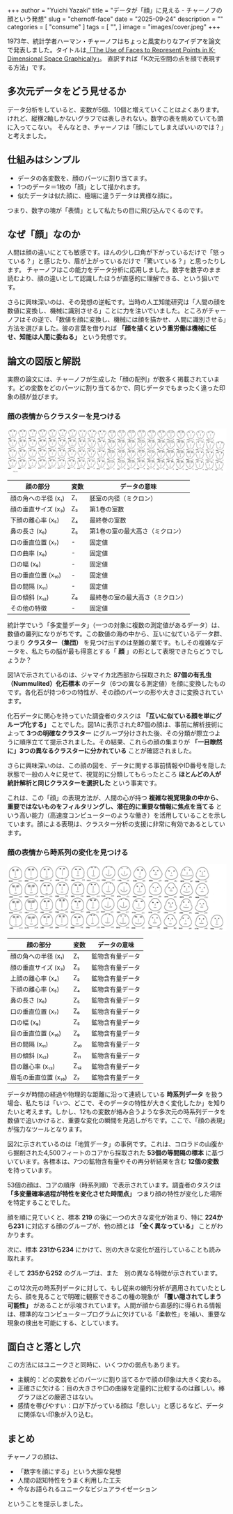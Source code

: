 +++
author = "Yuichi Yazaki"
title = "データが「顔」に見える - チャーノフの顔という発想"
slug = "chernoff-face"
date = "2025-09-24"
description = ""
categories = [
    "consume"
]
tags = [
    "",
]
image = "images/cover.jpeg"
+++

1973年、統計学者ハーマン・チャーノフはちょっと風変わりなアイデアを論文で発表しました。タイトルは[「The Use of Faces to Represent Points in K-Dimensional Space Graphically」](http://wexler.free.fr/library/files/chernoff%20%281973%29%20the%20use%20of%20faces%20to%20represent%20points%20in%20k-dimensional%20space%20graphically.pdf)。
直訳すれば「K次元空間の点を顔で表現する方法」です。

<!--more-->


## 多次元データをどう見せるか

データ分析をしていると、変数が5個、10個と増えていくことはよくあります。けれど、縦横2軸しかないグラフでは表しきれない。数字の表を眺めていても頭に入ってこない。
そんなとき、チャーノフは「顔にしてしまえばいいのでは？」と考えました。



## 仕組みはシンプル
- データの各変数を、顔のパーツに割り当てます。
- 1つのデータ＝1枚の「顔」として描かれます。
- 似たデータは似た顔に、極端に違うデータは異様な顔に。

つまり、数字の塊が「表情」として私たちの目に飛び込んでくるのです。



## なぜ「顔」なのか

人間は顔の違いにとても敏感です。ほんの少し口角が下がっているだけで「怒っている？」と感じたり、眉が上がっているだけで「驚いている？」と思ったりします。
チャーノフはこの能力をデータ分析に応用しました。数字を数字のまま読むより、顔の違いとして認識したほうが直感的に理解できる、という狙いです。

さらに興味深いのは、その発想の逆転です。当時の人工知能研究は「人間の顔を数値に変換し、機械に識別させる」ことに力を注いでいました。ところがチャーノフはその逆で、「数値を顔に変換し、機械には顔を描かせ、人間に識別させる」方法を選びました。彼の言葉を借りれば **「顔を描くという重労働は機械に任せ、知能は人間に委ねる」** という発想です。





## 論文の図版と解説

実際の論文には、チャーノフが生成した「顔の配列」が数多く掲載されています。どの変数をどのパーツに割り当てるかで、同じデータでもまったく違った印象の顔が並びます。


### 顔の表情からクラスターを見つける

![図1](images/fig1.png)

| 顔の部分 | 変数 | データの意味 |
|----------|------|--------------|
| 顔の角への半径 (x₁) | Z₁ | 胚室の内径（ミクロン） |
| 顔の垂直サイズ (x₃) | Z₃ | 第1巻の室数 |
| 下顔の離心率 (x₅) | Z₄ | 最終巻の室数 |
| 鼻の長さ (x₆) | Z₅ | 第1巻の室の最大高さ（ミクロン） |
| 口の垂直位置 (x₇) | - | 固定値 |
| 口の曲率 (x₈) | - | 固定値 |
| 口の幅 (x₉) | - | 固定値 |
| 目の垂直位置 (x₁₀) | - | 固定値 |
| 目の間隔 (x₁₁) | - | 固定値 |
| 目の傾斜 (x₁₂) | Z₆ | 最終巻の室の最大高さ（ミクロン） |
| その他の特徴 | - | 固定値 |

統計学でいう「多変量データ」（一つの対象に複数の測定値があるデータ）は、数値の羅列になりがちです。この数値の海の中から、互いに似ているデータ群、つまり **クラスター（集団）** を見つけ出すのは至難の業です。もしその複雑なデータを、私たちの脳が最も得意とする「 **顔** 」の形として表現できたらどうでしょうか？

図1Aで示されているのは、ジャマイカ北西部から採取された **87個の有孔虫（Nummulited）化石標本** のデータ（6つの異なる測定値）を顔に変換したものです。各化石が持つ6つの特性が、その顔のパーツの形や大きさに変換されています。

化石データに関心を持っていた調査者のタスクは **「互いに似ている顔を単にグループ化する」** ことでした。図1Aに表示された87個の顔は、事前に解析技術によって **3つの明確なクラスター** にグループ分けされた後、その分類が際立つように順序立てて提示されました。その結果、これらの顔の集まりが **「一目瞭然に」3つの異なるクラスターに分かれている** ことが確認されました。

さらに興味深いのは、この顔の図を、データに関する事前情報やID番号を隠した状態で一般の人々に見せて、視覚的に分類してもらったところ **ほとんどの人が統計解析と同じクラスターを選択した** という事実です。

これは、この「顔」の表現方法が、人間の心が持つ **複雑な視覚現象の中から、重要ではないものをフィルタリングし、潜在的に重要な情報に焦点を当てる** という高い能力（高速度コンピューターのような働き）を活用していることを示しています。顔による表現は、クラスター分析の支援に非常に有効であるとしています。


### 顔の表情から時系列の変化を見つける

![図2](images/fig2.png)

| 顔の部分 | 変数 | データの意味 |
|----------|------|--------------|
| 顔の角への半径 (x₁) | Z₁ | 鉱物含有量データ |
| 顔の垂直サイズ (x₃) | Z₃ | 鉱物含有量データ |
| 上顔の離心率 (x₄) | Z₂ | 鉱物含有量データ |
| 下顔の離心率 (x₅) | Z₄ | 鉱物含有量データ |
| 鼻の長さ (x₆) | Z₅ | 鉱物含有量データ |
| 口の垂直位置 (x₇) | Z₆ | 鉱物含有量データ |
| 口の幅 (x₉) | Z₅ | 鉱物含有量データ |
| 目の垂直位置 (x₁₀) | Z₉ | 鉱物含有量データ |
| 目の間隔 (x₁₁) | Z₁₀ | 鉱物含有量データ |
| 目の傾斜 (x₁₂) | Z₁₁ | 鉱物含有量データ |
| 目の離心率 (x₁₃) | Z₁₂ | 鉱物含有量データ |
| 眉毛の垂直位置 (x₁₆) | Z₇ | 鉱物含有量データ |

データが時間の経過や物理的な距離に沿って連続している **時系列データ** を扱う場合、私たちは「いつ、どこで、そのデータの特性が大きく変化したか」を知りたいと考えます。しかし、12もの変数が絡み合うような多次元の時系列データを数値で追いかけると、重要な変化の瞬間を見逃しがちです。ここで、「顔の表現」が強力なツールとなります。

図2に示されているのは「地質データ」の事例です。これは、コロラドの山腹から掘削された4,500フィートのコアから採取された **53個の等間隔の標本** に基づいています。各標本は、7つの鉱物含有量やその再分析結果を含む **12個の変数** を持っています。

53個の顔は、コアの順序（時系列順）で表示されています。調査者のタスクは **「多変量確率過程が特性を変化させた時間点」** つまり顔の特性が変化した場所を特定することでした。

顔を順に見ていくと、標本 **219** の後に一つの大きな変化が始まり、特に **224から231** に対応する顔のグループが、他の顔とは **「全く異なっている」** ことがわかります。

次に、標本 **231から234** にかけて、別の大きな変化が進行していることも読み取れます。

そして **235から252** のグループは、また　別の異なる特徴が示されています。

この12次元の時系列データに対して、もし従来の線形分析が適用されていたとしたら、顔を見ることで明確に観察できるこの種の現象が **「覆い隠されてしまう可能性」** があることが示唆されています。人間が顔から直感的に得られる情報は、標準的なコンピュータープログラムに欠けている「柔軟性」を補い、重要な現象の検出を可能にする、としています。


## 面白さと落とし穴

この方法にはユニークさと同時に、いくつかの弱点もあります。
- 主観的：どの変数をどのパーツに割り当てるかで顔の印象は大きく変わる。
- 正確さに欠ける：目の大きさや口の曲線を定量的に比較するのは難しい。棒グラフほどの厳密さはない。
- 感情を帯びやすい：口が下がっている顔は「悲しい」と感じるなど、データに関係ない印象が入り込む。



## まとめ

チャーノフの顔は、

- 「数字を顔にする」という大胆な発想
- 人間の認知特性をうまく利用した工夫
- 今なお語られるユニークなビジュアライゼーション

ということを提示しました。

